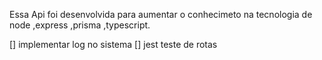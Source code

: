 Essa Api foi desenvolvida para aumentar o conhecimeto na tecnologia de node ,express  ,prisma ,typescript.

[] implementar log no sistema
[] jest teste de rotas